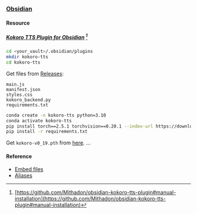 ### [Obsidian](https://obsidian.md/)

#### Resource

##### [Kokoro TTS Plugin for Obsidian](https://github.com/Mithadon/obsidian-kokoro-tts-plugin#manual-installation) [^1]

```sh
cd <your_vault>/.obsidian/plugins
mkdir kokoro-tts
cd kokoro-tts
```

Get files from [Releases](https://github.com/Mithadon/obsidian-kokoro-tts-plugin/releases):

```
main.js
manifest.json
styles.css
kokoro_backend.py
requirements.txt
```

```sh
conda create -n kokoro-tts python=3.10
conda activate kokoro-tts
pip install torch==2.5.1 torchvision==0.20.1 --index-url https://download.pytorch.org/whl/cu121
pip install -r requirements.txt
```

Get `kokoro-v0_19.pth` from [here](https://huggingface.co/hexgrad/kLegacy/tree/main/v0.19).
...

#### Reference

- [Embed files](https://help.obsidian.md/embeds)
- [Aliases](https://help.obsidian.md/aliases)

[^1]: [https://github.com/Mithadon/obsidian-kokoro-tts-plugin#manual-installation](https://github.com/Mithadon/obsidian-kokoro-tts-plugin#manual-installation)